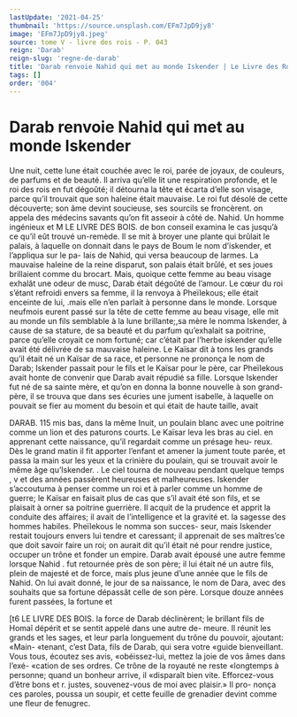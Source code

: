 ```yaml
---
lastUpdate: '2021-04-25'
thumbnail: 'https://source.unsplash.com/EFm7JpD9jy8'
image: 'EFm7JpD9jy8.jpeg'
source: tome V - livre des rois - P. 043
reign: 'Darab'
reign-slug: 'regne-de-darab'
title: 'Darab renvoie Nahid qui met au monde Iskender | Le Livre des Rois | Shâhnâmeh'
tags: []
order: '004'
---
```


# Darab renvoie Nahid qui met au monde Iskender

Une nuit, cette lune était couchée avec le roi,
parée de joyaux, de couleurs, de parfums et de beauté. Il arriva qu’elle lit une respiration profonde,
et le roi des rois en fut dégoûté; il détourna la tête
et écarta d’elle son visage, parce qu’il trouvait que
son haleine était mauvaise. Le roi fut désolé de cette découverte; son âme devint soucieuse, ses sourcils se froncèrent. on appela des médecins savants qu’on
fit asseoir à côté de. Nahid. Un homme ingénieux et
M LE LIVRE DES BOIS.
de bon conseil examina le cas jusqu’à ce qu’il eût
trouvé un-remède. Il se mit à broyer une plante qui brûlait le palais, à laquelle on donnait dans le pays
de Boum le nom d’iskender, et l’appliqua sur le pa-
lais de Nahid, qui versa beaucoup de larmes. La mauvaise haleine de la reine disparut, son palais était brûlé, et ses joues brillaient comme du brocart. Mais, quoique cette femme au beau visage exhalât une odeur de musc, Darab était dégoûté de l’amour.
Le cœur du roi s’étant refroidi envers sa femme, il
la renvoya à Pheïlekous; elle était enceinte de lui, .mais elle n’en parlait à personne dans le monde.
Lorsque neufmois eurent passé sur la tête de cette femme au beau visage, elle mit au monde un fils semblable à la lune brillante;,sa mère le nomma lskender, à cause de sa stature, de sa beauté et du parfum qu’exhalait sa poitrine, parce qu’elle croyait
ce nom fortuné; car c’était par l’herbe iskender qu’elle
avait été délivrée de sa mauvaise haleine. Le Kaïsar
dit à tons les grands qu’il était né un Kaïsar de sa
race, et personne ne prononça le nom de Darab; Iskender passait pour le fils et le Kaïsar pour le père, car Pheïlekous avait honte de convenir que Darab
avait répudié sa fille. Lorsque Iskender fut né de sa sainte mère, et qu’on en donna la bonne nouvelle à
son grand-père, il se trouva que dans ses écuries une jument isabelle, à laquelle on pouvait se fier au moment du besoin et qui était de haute taille, avait

DARAB. 115 mis bas, dans la même Inuit, un poulain blanc avec
une poitrine comme un lion et des paturons courts. Le Kaïsar leva les bras au ciel. en apprenant cette naissance, qu’il regardait comme un présage heu-
reux. Dès le grand matin il fit apporter l’enfant et
amener la jument toute parée, et passa la main sur
les yeux et la crinière du poulain, qui se trouvait
avoir le même âge qu’Iskender. .
Le ciel tourna de nouveau pendant quelque temps , v
et des années passèrent heureuses et malheureuses.
Iskender s’accoutuma à penser comme un roi et à
parler comme un homme de guerre; le Kaïsar en
faisait plus de cas que s’il avait été son fils, et se
plaisait à orner sa poitrine guerrière. Il acquit de
la prudence et apprit la conduite des affaires; il avait de l’intelligence et la gravité et. la sagesse des
hommes habiles. Pheïlekous le nomma son succes- seur, mais Iskender restait toujours envers lui tendre et caressant; il apprenait de ses maîtres’ce que doit savoir faire un roi; on aurait dit qu’il était né pour
rendre justice, occuper un trône et fonder un empire. Darab avait épousé une autre femme lorsque Nahid .
fut retournée près de son père; il lui était né un autre
fils, plein de majesté et de force, mais plus jeune d’une année que le fils de Nahid. On lui avait donné,
le jour de sa naissance, le nom de Dara, avec des souhaits que sa fortune dépassât celle de son père. Lorsque douze années furent passées, la fortune et

[t6 LE LIVRE DES BOIS.
la force de Darab déclinèrent; le brillant fils de Homaî dépérit et se sentit appelé dans une autre de- meure. Il réunit les grands et les sages, et leur parla longuement du trône du pouvoir, ajoutant: «Main- «tenant, c’est Data, fils de Darab, qui sera votre «guide bienveillant. Vous tous, écoutez ses avis, «obéissez-lui, mettez la joie de vos âmes dans l’exé-
«cation de ses ordres. Ce trône de la royauté ne reste «longtemps à personne; quand un bonheur arrive, il «disparaît bien vite. Efforcez-vous d’être bons et
r. justes, souvenez-vous de moi avec plaisir.» Il pro- nonça ces paroles, poussa un soupir, et cette feuille de grenadier devint comme une fleur de fenugrec.
